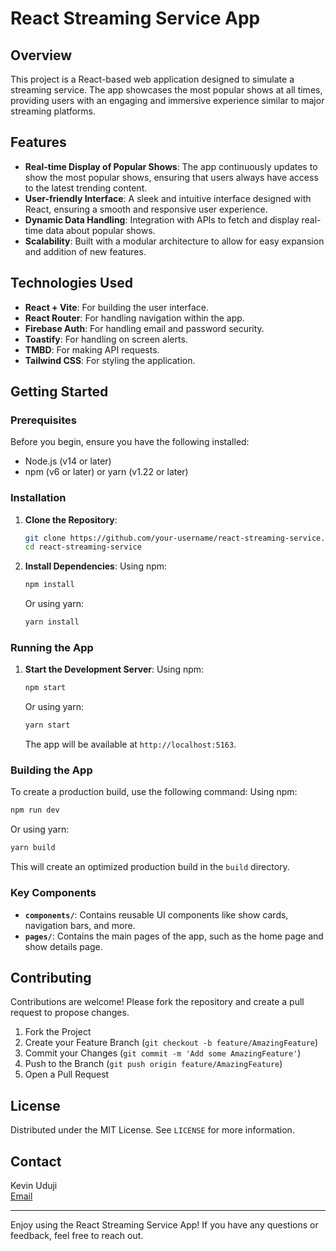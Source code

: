 # React Streaming Service App

## Overview

This project is a React-based web application designed to simulate a streaming service. The app showcases the most popular shows at all times, providing users with an engaging and immersive experience similar to major streaming platforms.

## Features

- **Real-time Display of Popular Shows**: The app continuously updates to show the most popular shows, ensuring that users always have access to the latest trending content.
- **User-friendly Interface**: A sleek and intuitive interface designed with React, ensuring a smooth and responsive user experience.
- **Dynamic Data Handling**: Integration with APIs to fetch and display real-time data about popular shows.
- **Scalability**: Built with a modular architecture to allow for easy expansion and addition of new features.

## Technologies Used

- **React + Vite**: For building the user interface.
- **React Router**: For handling navigation within the app.
- **Firebase Auth**: For handling email and password security.
- **Toastify**: For handling on screen alerts.
- **TMBD**: For making API requests.
- **Tailwind CSS**: For styling the application.

## Getting Started

### Prerequisites

Before you begin, ensure you have the following installed:

- Node.js (v14 or later)
- npm (v6 or later) or yarn (v1.22 or later)

### Installation

1. **Clone the Repository**:
    ```bash
    git clone https://github.com/your-username/react-streaming-service.git
    cd react-streaming-service
    ```

2. **Install Dependencies**:
    Using npm:
    ```bash
    npm install
    ```
    Or using yarn:
    ```bash
    yarn install
    ```

### Running the App

1. **Start the Development Server**:
    Using npm:
    ```bash
    npm start
    ```
    Or using yarn:
    ```bash
    yarn start
    ```

    The app will be available at `http://localhost:5163`.

### Building the App

To create a production build, use the following command:
Using npm:
```bash
npm run dev
```
Or using yarn:
```bash
yarn build
```

This will create an optimized production build in the `build` directory.

### Key Components

- **`components/`**: Contains reusable UI components like show cards, navigation bars, and more.
- **`pages/`**: Contains the main pages of the app, such as the home page and show details page.

## Contributing

Contributions are welcome! Please fork the repository and create a pull request to propose changes.

1. Fork the Project
2. Create your Feature Branch (`git checkout -b feature/AmazingFeature`)
3. Commit your Changes (`git commit -m 'Add some AmazingFeature'`)
4. Push to the Branch (`git push origin feature/AmazingFeature`)
5. Open a Pull Request

## License

Distributed under the MIT License. See `LICENSE` for more information.

## Contact

Kevin Uduji  
[Email](kevinuduji@gmail.com)

---

Enjoy using the React Streaming Service App! If you have any questions or feedback, feel free to reach out.
